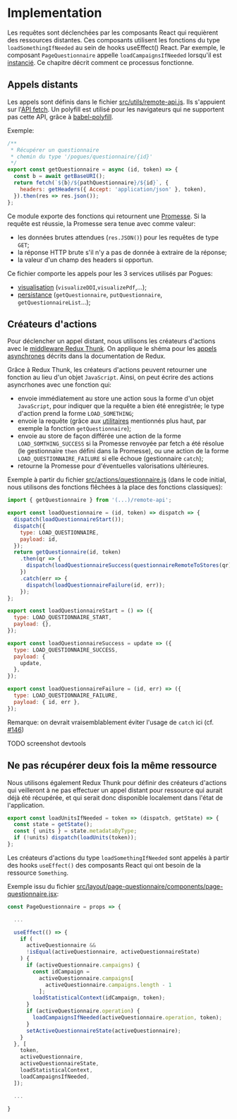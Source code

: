 # Implementation

Les requêtes sont déclenchées par les composants React qui requièrent des ressources distantes. Ces composants utilisent les fonctions du type `loadSomethingIfNeeded` au sein de hooks useEffect() React. Par exemple, le composant `PageQuestionnaire` appelle `loadCampaignsIfNeeded` lorsqu'il est [instancié](https://github.com/InseeFr/Pogues/blob/main/src/layout/page-questionnaire/components/page-questionnaire.jsx). Ce chapitre décrit comment ce processus fonctionne.

## Appels distants

Les appels sont définis dans le fichier [src/utils/remote-api.js](https://github.com/InseeFr/Pogues/blob/main/src/utils/remote-api.js). Ils s'appuient sur l'[API fetch](https://developer.mozilla.org/en-US/docs/Web/API/Fetch_API). Un polyfill est utilisé pour les navigateurs qui ne supportent pas cette API, grâce à [babel-polyfill](https://github.com/InseeFr/Pogues/blob/d28a7f67894479807f6b3d1c45b1b24883a556c4/src/js/main.js#L11).

Exemple:

```javascript
/**
 * Récupérer un questionnaire
 * chemin du type '/pogues/questionnaire/{id}'
 */
export const getQuestionnaire = async (id, token) => {
  const b = await getBaseURI();
  return fetch(`${b}/${pathQuestionnaire}/${id}`, {
    headers: getHeaders({ Accept: 'application/json' }, token),
  }).then(res => res.json());
};
```

Ce module exporte des fonctions qui retournent une [Promesse](https://developer.mozilla.org/en-US/docs/Web/JavaScript/Reference/Global_Objects/Promise). Si la requête est réussie, la Promesse sera tenue avec comme valeur:

- les données brutes attendues (`res.JSON()`) pour les requêtes de type `GET`;
- la réponse HTTP brute s'il n'y a pas de donnée à extraire de la réponse;
- la valeur d'un champ des headers si opportun.

Ce fichier comporte les appels pour les 3 services utilisés par Pogues:

- [visualisation](./visualization.md) (`visualizeDDI`,`visualizePdf`,...);
- [persistance](./persistence.md) (`getQuestionnaire`, `putQuestionnaire`, `getQuestionnaireList`...);

## Créateurs d'actions

Pour déclencher un appel distant, nous utilisons les créateurs d'actions avec le [middleware Redux Thunk](https://github.com/gaearon/redux-thunk). On applique le shéma pour les [appels asynchrones](http://redux.js.org/docs/advanced/AsyncActions.html#async-action-creators) décrits dans la documentation de Redux.

Grâce à Redux Thunk, les créateurs d'actions peuvent retourner une fonction au lieu d'un objet `JavaScript`. Ainsi, on peut écrire des actions asyncrhones avec une fonction qui:

- envoie immédiatement au store une action sous la forme d'un objet `JavaScript`, pour indiquer que la requête a bien été enregistrée; le type d'action prend la forme `LOAD_SOMETHING`;
- envoie la requête (grâce aux [utilitaires](https://github.com/InseeFr/Pogues/blob/main/src/utils/remote-api.js) mentionnés plus haut, par exemple la fonction `getQuestionnaire`);
- envoie au store de façon différée une action de la forme `LOAD_SOMTHING_SUCCESS` si la Promesse renvoyée par fetch a été résolue (le gestionnaire `then` défini dans la Promesse), ou une action de la forme `LOAD_QUESTIONNAIRE_FAILURE` si elle échoue (gestionnaire `catch`);
- retourne la Promesse pour d'éventuelles valorisations ultérieures.

Exemple à partir du fichier [src/actions/questionnaire.js](https://github.com/InseeFr/Pogues/blob/main/src/actions/questionnaire.js) (dans le code initial, nous utilisons des fonctions flêchées à la place des fonctions classiques):

```javascript
import { getQuestionnaire } from '(...)/remote-api';

export const loadQuestionnaire = (id, token) => dispatch => {
  dispatch(loadQuestionnaireStart());
  dispatch({
    type: LOAD_QUESTIONNAIRE,
    payload: id,
  });
  return getQuestionnaire(id, token)
    .then(qr => {
      dispatch(loadQuestionnaireSuccess(questionnaireRemoteToStores(qr)));
    })
    .catch(err => {
      dispatch(loadQuestionnaireFailure(id, err));
    });
};

export const loadQuestionnaireStart = () => ({
  type: LOAD_QUESTIONNAIRE_START,
  payload: {},
});

export const loadQuestionnaireSuccess = update => ({
  type: LOAD_QUESTIONNAIRE_SUCCESS,
  payload: {
    update,
  },
});

export const loadQuestionnaireFailure = (id, err) => ({
  type: LOAD_QUESTIONNAIRE_FAILURE,
  payload: { id, err },
});
```

Remarque: on devrait vraisemblablement éviter l'usage de `catch` ici (cf. [#146](https://github.com/InseeFr/Pogues/issues/146))

TODO screenshot devtools

## Ne pas récupérer deux fois la même ressource

Nous utilisons également Redux Thunk pour définir des créateurs d'actions qui veilleront à ne pas effectuer un appel distant pour ressource qui aurait déjà été récupérée, et qui serait donc disponible localement dans l'état de l'application.

```javascript
export const loadUnitsIfNeeded = token => (dispatch, getState) => {
  const state = getState();
  const { units } = state.metadataByType;
  if (!units) dispatch(loadUnits(token));
};
```

Les créateurs d'actions du type `loadSomethingIfNeeded` sont appelés à partir des hooks `useEffect()` des composants React qui ont besoin de la ressource `Something`.

Exemple issu du fichier [src/layout/page-questionnaire/components/page-questionnaire.jsx](https://github.com/InseeFr/Pogues/blob/main/src/layout/page-questionnaire/components/page-questionnaire.jsx):

```javascript
const PageQuestionnaire = props => {

  ...

  useEffect(() => {
    if (
      activeQuestionnaire &&
      !isEqual(activeQuestionnaire, activeQuestionnaireState)
    ) {
      if (activeQuestionnaire.campaigns) {
        const idCampaign =
          activeQuestionnaire.campaigns[
            activeQuestionnaire.campaigns.length - 1
          ];
        loadStatisticalContext(idCampaign, token);
      }
      if (activeQuestionnaire.operation) {
        loadCampaignsIfNeeded(activeQuestionnaire.operation, token);
      }
      setActiveQuestionnaireState(activeQuestionnaire);
    }
  }, [
    token,
    activeQuestionnaire,
    activeQuestionnaireState,
    loadStatisticalContext,
    loadCampaignsIfNeeded,
  ]);

  ...

}
```
